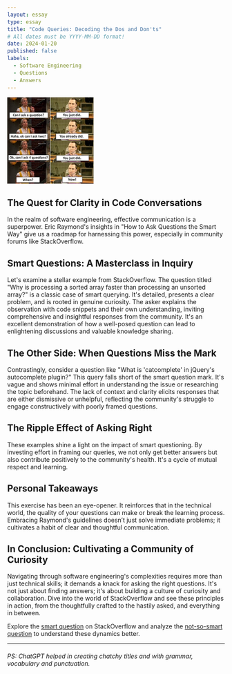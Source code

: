 ```yaml
---
layout: essay
type: essay
title: "Code Queries: Decoding the Dos and Don'ts"
# All dates must be YYYY-MM-DD format!
date: 2024-01-20
published: false
labels:
  - Software Engineering
  - Questions
  - Answers
---
```

<img width="200px" class="rounded float-start pe-4" src="../img/smart3.jpg">


## The Quest for Clarity in Code Conversations
In the realm of software engineering, effective communication is a superpower. Eric Raymond's insights in "How to Ask Questions the Smart Way" give us a roadmap for harnessing this power, especially in community forums like StackOverflow.

## Smart Questions: A Masterclass in Inquiry
Let's examine a stellar example from StackOverflow. The question titled "Why is processing a sorted array faster than processing an unsorted array?" is a classic case of smart querying. It's detailed, presents a clear problem, and is rooted in genuine curiosity. The asker explains the observation with code snippets and their own understanding, inviting comprehensive and insightful responses from the community. It's an excellent demonstration of how a well-posed question can lead to enlightening discussions and valuable knowledge sharing.

## The Other Side: When Questions Miss the Mark
Contrastingly, consider a question like "What is 'catcomplete' in jQuery's autocomplete plugin?" This query falls short of the smart question mark. It's vague and shows minimal effort in understanding the issue or researching the topic beforehand. The lack of context and clarity elicits responses that are either dismissive or unhelpful, reflecting the community's struggle to engage constructively with poorly framed questions.

## The Ripple Effect of Asking Right
These examples shine a light on the impact of smart questioning. By investing effort in framing our queries, we not only get better answers but also contribute positively to the community's health. It's a cycle of mutual respect and learning.

## Personal Takeaways
This exercise has been an eye-opener. It reinforces that in the technical world, the quality of your questions can make or break the learning process. Embracing Raymond's guidelines doesn’t just solve immediate problems; it cultivates a habit of clear and thoughtful communication.

## In Conclusion: Cultivating a Community of Curiosity
Navigating through software engineering's complexities requires more than just technical skills; it demands a knack for asking the right questions. It's not just about finding answers; it's about building a culture of curiosity and collaboration. Dive into the world of StackOverflow and see these principles in action, from the thoughtfully crafted to the hastily asked, and everything in between.

Explore the [smart question](https://stackoverflow.com/questions/11227809/why-is-processing-a-sorted-array-faster-than-processing-an-unsorted-array) on StackOverflow and analyze the [not-so-smart question](https://stackoverflow.com/questions/26655534/what-is-catcomplete-in-jquerys-autocomplete-plugin) to understand these dynamics better.

<hr>

###### PS: ChatGPT helped in creating chatchy titles and with grammar, vocabulary and punctuation.
